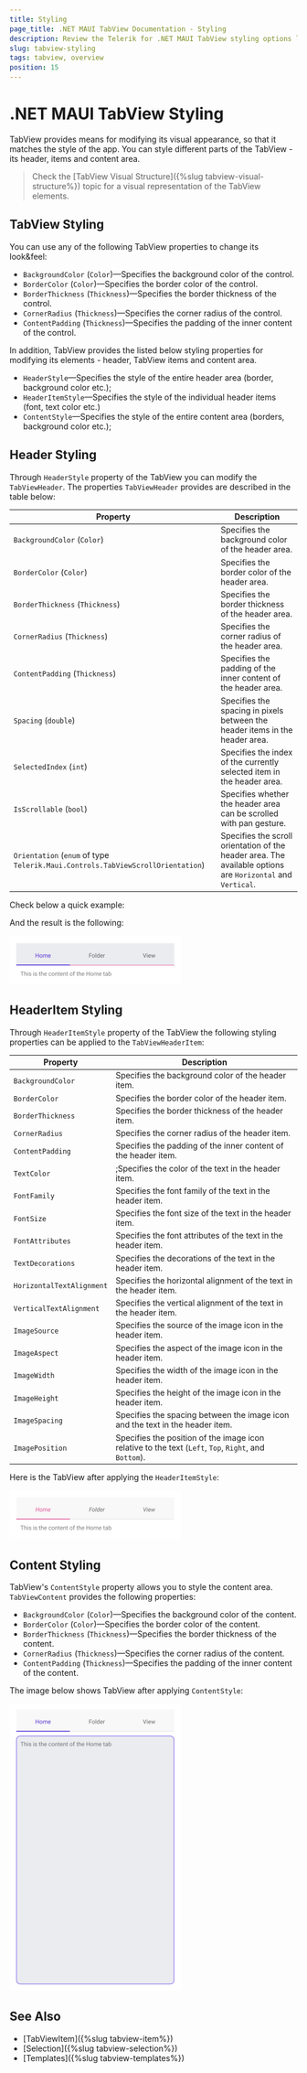 ```yaml
---
title: Styling
page_title: .NET MAUI TabView Documentation - Styling
description: Review the Telerik for .NET MAUI TabView styling options like Header styling, HeaderItem styling and Content styling
slug: tabview-styling
tags: tabview, overview
position: 15
---
```


# .NET MAUI TabView Styling

TabView provides means for modifying its visual appearance, so that it matches the style of the app.  You can style different parts of the TabView - its header, items and content area. 

> Check the [TabView Visual Structure]({%slug tabview-visual-structure%}) topic for a visual representation of the TabView elements.

## TabView Styling

You can use any of the following TabView properties to change its look&amp;feel:

* `BackgroundColor` (`Color`)&mdash;Specifies the background color of the control.
* `BorderColor` (`Color`)&mdash;Specifies the border color of the control.
* `BorderThickness` (`Thickness`)&mdash;Specifies the border thickness of the control.
* `CornerRadius` (`Thickness`)&mdash;Specifies the corner radius of the control.
* `ContentPadding` (`Thickness`)&mdash;Specifies the padding of the inner content of the control.

In addition, TabView provides the listed below styling properties for modifying its elements - header, TabView items and content area.

* `HeaderStyle`&mdash;Specifies the style of the entire header area (border, background color etc.);
* `HeaderItemStyle`&mdash;Specifies the style of the individual header items (font, text color etc.)
* `ContentStyle`&mdash;Specifies the style of the entire content area (borders, background color etc.);

## Header Styling

Through `HeaderStyle` property of the TabView you can modify the `TabViewHeader`. The properties `TabViewHeader` provides are described in the table below:

| Property | Description |
| -------- | ---------- |
| `BackgroundColor` (`Color`) | Specifies the background color of the header area. |
| `BorderColor` (`Color`) | Specifies the border color of the header area. |
| `BorderThickness` (`Thickness`) | Specifies the border thickness of the header area. |
| `CornerRadius` (`Thickness`) | Specifies the corner radius of the header area. |
| `ContentPadding` (`Thickness`) | Specifies the padding of the inner content of the header area. |
| `Spacing` (`double`) | Specifies the spacing in pixels between the header items in the header area. |
| `SelectedIndex` (`int`) | Specifies the index of the currently selected item in the header area. |
| `IsScrollable` (`bool`) | Specifies whether the header area can be scrolled with pan gesture. |
| `Orientation` (`enum` of type `Telerik.Maui.Controls.TabViewScrollOrientation`) | Specifies the scroll orientation of the header area. The available options are `Horizontal` and `Vertical`. |

Check below a quick example:

<snippet id='tabview-styling-headerstyle' />

And the result is the following:

![TabView Header Style](images/styling-headerstyle.png)

## HeaderItem Styling

Through `HeaderItemStyle` property of the TabView the following styling properties can be applied to the `TabViewHeaderItem`:

| Property | Description |
| -------- | ---------- |
| `BackgroundColor` | Specifies the background color of the header item. |
| `BorderColor` | Specifies the border color of the header item. |
| `BorderThickness` | Specifies the border thickness of the header item. |
| `CornerRadius` | Specifies the corner radius of the header item. |
| `ContentPadding` | Specifies the padding of the inner content of the header item. |
| `TextColor` | ;Specifies the color of the text in the header item. |
| `FontFamily` | Specifies the font family of the text in the header item. |
| `FontSize` | Specifies the font size of the text in the header item. |
| `FontAttributes` | Specifies the font attributes of the text in the header item. |
| `TextDecorations` | Specifies the decorations of the text in the header item. |
| `HorizontalTextAlignment` | Specifies the horizontal alignment of the text in the header item. |
| `VerticalTextAlignment` | Specifies the vertical alignment of the text in the header item. |
| `ImageSource` | Specifies the source of the image icon in the header item. |
| `ImageAspect` | Specifies the aspect of the image icon in the header item. |
| `ImageWidth` | Specifies the width of the image icon in the header item. |
| `ImageHeight` | Specifies the height of the image icon in the header item. |
| `ImageSpacing` | Specifies the spacing between the image icon and the text in the header item. |
| `ImagePosition` | Specifies the position of the image icon relative to the text (`Left`, `Top`, `Right`, and `Bottom`). |

<snippet id='tabview-styling-headeritemstyle' />

Here is the TabView after applying the `HeaderItemStyle`:

![TabView HeaderItem Style](images/styling-headeritemstyle.png)

## Content Styling

TabView's `ContentStyle` property allows you to style the content area. `TabViewContent` provides the following properties:

* `BackgroundColor` (`Color`)&mdash;Specifies the background color of the content.
* `BorderColor` (`Color`)&mdash;Specifies the border color of the content.
* `BorderThickness` (`Thickness`)&mdash;Specifies the border thickness of the content.
* `CornerRadius` (`Thickness`)&mdash;Specifies the corner radius of the content.
* `ContentPadding` (`Thickness`)&mdash;Specifies the padding of the inner content of the content.

<snippet id='tabview-styling-contentstyle' />

The image below shows TabView after applying `ContentStyle`:

![TabView Content Style](images/styling-contentstyle.png)

## See Also

- [TabViewItem]({%slug tabview-item%})
- [Selection]({%slug tabview-selection%})
- [Templates]({%slug tabview-templates%})